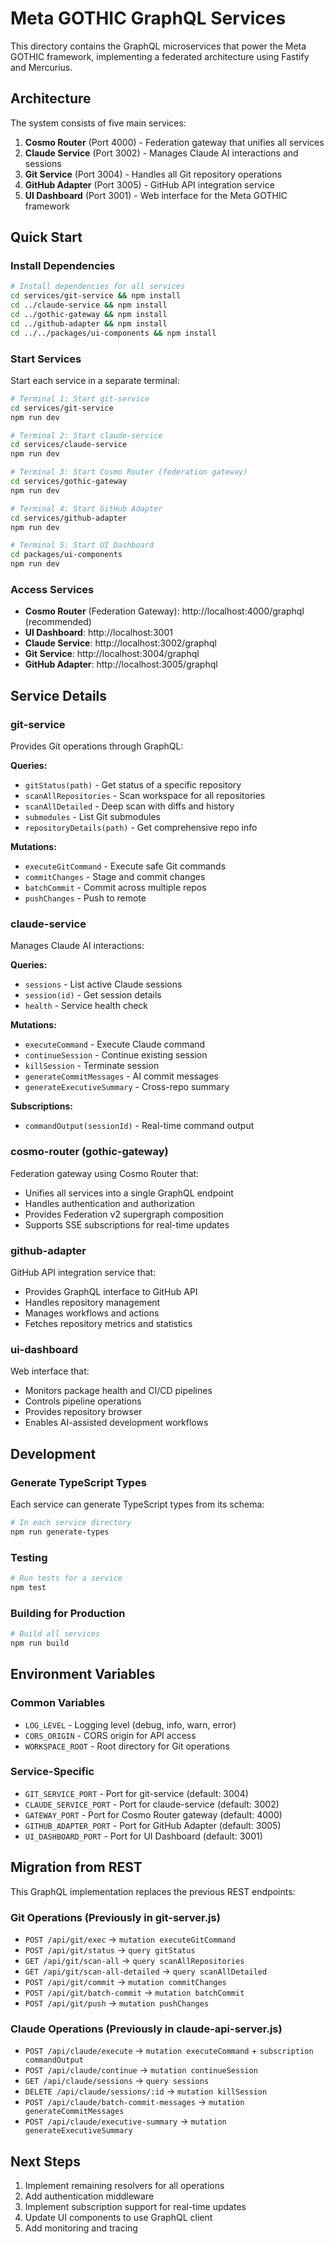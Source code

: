 # Meta GOTHIC GraphQL Services

This directory contains the GraphQL microservices that power the Meta GOTHIC framework, implementing a federated architecture using Fastify and Mercurius.

## Architecture

The system consists of five main services:

1. **Cosmo Router** (Port 4000) - Federation gateway that unifies all services
2. **Claude Service** (Port 3002) - Manages Claude AI interactions and sessions
3. **Git Service** (Port 3004) - Handles all Git repository operations
4. **GitHub Adapter** (Port 3005) - GitHub API integration service
5. **UI Dashboard** (Port 3001) - Web interface for the Meta GOTHIC framework

## Quick Start

### Install Dependencies

```bash
# Install dependencies for all services
cd services/git-service && npm install
cd ../claude-service && npm install
cd ../gothic-gateway && npm install
cd ../github-adapter && npm install
cd ../../packages/ui-components && npm install
```

### Start Services

Start each service in a separate terminal:

```bash
# Terminal 1: Start git-service
cd services/git-service
npm run dev

# Terminal 2: Start claude-service
cd services/claude-service
npm run dev

# Terminal 3: Start Cosmo Router (federation gateway)
cd services/gothic-gateway
npm run dev

# Terminal 4: Start GitHub Adapter
cd services/github-adapter
npm run dev

# Terminal 5: Start UI Dashboard
cd packages/ui-components
npm run dev
```

### Access Services

- **Cosmo Router** (Federation Gateway): http://localhost:4000/graphql (recommended)
- **UI Dashboard**: http://localhost:3001
- **Claude Service**: http://localhost:3002/graphql
- **Git Service**: http://localhost:3004/graphql
- **GitHub Adapter**: http://localhost:3005/graphql

## Service Details

### git-service

Provides Git operations through GraphQL:

**Queries:**
- `gitStatus(path)` - Get status of a specific repository
- `scanAllRepositories` - Scan workspace for all repositories
- `scanAllDetailed` - Deep scan with diffs and history
- `submodules` - List Git submodules
- `repositoryDetails(path)` - Get comprehensive repo info

**Mutations:**
- `executeGitCommand` - Execute safe Git commands
- `commitChanges` - Stage and commit changes
- `batchCommit` - Commit across multiple repos
- `pushChanges` - Push to remote

### claude-service

Manages Claude AI interactions:

**Queries:**
- `sessions` - List active Claude sessions
- `session(id)` - Get session details
- `health` - Service health check

**Mutations:**
- `executeCommand` - Execute Claude command
- `continueSession` - Continue existing session
- `killSession` - Terminate session
- `generateCommitMessages` - AI commit messages
- `generateExecutiveSummary` - Cross-repo summary

**Subscriptions:**
- `commandOutput(sessionId)` - Real-time command output

### cosmo-router (gothic-gateway)

Federation gateway using Cosmo Router that:
- Unifies all services into a single GraphQL endpoint
- Handles authentication and authorization
- Provides Federation v2 supergraph composition
- Supports SSE subscriptions for real-time updates

### github-adapter

GitHub API integration service that:
- Provides GraphQL interface to GitHub API
- Handles repository management
- Manages workflows and actions
- Fetches repository metrics and statistics

### ui-dashboard

Web interface that:
- Monitors package health and CI/CD pipelines
- Controls pipeline operations
- Provides repository browser
- Enables AI-assisted development workflows

## Development

### Generate TypeScript Types

Each service can generate TypeScript types from its schema:

```bash
# In each service directory
npm run generate-types
```

### Testing

```bash
# Run tests for a service
npm test
```

### Building for Production

```bash
# Build all services
npm run build
```

## Environment Variables

### Common Variables
- `LOG_LEVEL` - Logging level (debug, info, warn, error)
- `CORS_ORIGIN` - CORS origin for API access
- `WORKSPACE_ROOT` - Root directory for Git operations

### Service-Specific
- `GIT_SERVICE_PORT` - Port for git-service (default: 3004)
- `CLAUDE_SERVICE_PORT` - Port for claude-service (default: 3002)
- `GATEWAY_PORT` - Port for Cosmo Router gateway (default: 4000)
- `GITHUB_ADAPTER_PORT` - Port for GitHub Adapter (default: 3005)
- `UI_DASHBOARD_PORT` - Port for UI Dashboard (default: 3001)

## Migration from REST

This GraphQL implementation replaces the previous REST endpoints:

### Git Operations (Previously in git-server.js)
- `POST /api/git/exec` → `mutation executeGitCommand`
- `POST /api/git/status` → `query gitStatus`
- `GET /api/git/scan-all` → `query scanAllRepositories`
- `GET /api/git/scan-all-detailed` → `query scanAllDetailed`
- `POST /api/git/commit` → `mutation commitChanges`
- `POST /api/git/batch-commit` → `mutation batchCommit`
- `POST /api/git/push` → `mutation pushChanges`

### Claude Operations (Previously in claude-api-server.js)
- `POST /api/claude/execute` → `mutation executeCommand` + `subscription commandOutput`
- `POST /api/claude/continue` → `mutation continueSession`
- `GET /api/claude/sessions` → `query sessions`
- `DELETE /api/claude/sessions/:id` → `mutation killSession`
- `POST /api/claude/batch-commit-messages` → `mutation generateCommitMessages`
- `POST /api/claude/executive-summary` → `mutation generateExecutiveSummary`

## Next Steps

1. Implement remaining resolvers for all operations
2. Add authentication middleware
3. Implement subscription support for real-time updates
4. Update UI components to use GraphQL client
5. Add monitoring and tracing